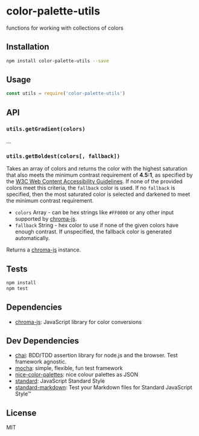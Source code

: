# color-palette-utils 

functions for working with collections of colors

## Installation

```sh
npm install color-palette-utils --save
```

## Usage

```js
const utils = require('color-palette-utils')
```

## API

### `utils.getGradient(colors)`

...

### `utils.getBoldest(colors[, fallback])`

Takes an array of colors and returns the color with the highest saturation that also meets the minimum 
contrast requirement of **4.5:1**, as specified by the [W3C Web Content Accessibility Guidelines](https://www.w3.org/TR/WCAG20-TECHS/G18.html). 
If none of the provided colors meet this criteria, the `fallback` color is used. If no `fallback` is specified, 
then the most saturated color is selected and darkened to meet the minimum contrast requirement.

- `colors` Array - can be hex strings like `#FF0000` or any other input supported by [chroma-js].
- `fallback` String - hex color to use if none of the given colors have enough contrast. If
   unspecified, the fallback color is generated automatically.

Returns a [chroma-js] instance.

## Tests

```sh
npm install
npm test
```

## Dependencies

- [chroma-js](https://github.com/gka/chroma.js): JavaScript library for color conversions

## Dev Dependencies

- [chai](https://github.com/chaijs/chai): BDD/TDD assertion library for node.js and the browser. Test framework agnostic.
- [mocha](https://github.com/mochajs/mocha): simple, flexible, fun test framework
- [nice-color-palettes](https://github.com/Jam3/nice-color-palettes): nice colour palettes as JSON
- [standard](https://github.com/feross/standard): JavaScript Standard Style
- [standard-markdown](): Test your Markdown files for Standard JavaScript Style™


## License

MIT

[chroma-js]: https://github.com/gka/chroma.js